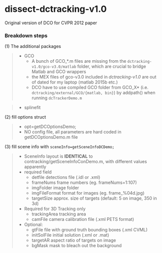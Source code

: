 # dissect-dctracking-v1.0
Original version of DCO for  CVPR 2012 paper

### Breakdown steps
(1) The additional packages
> - GCO
>   - A bunch of GCO_*.m files are missing from the `dctracking-v1.0/gco-v3.0/matlab` folder, which are crucial to bridge Matlab and GCO wrappers
>   - the MEX files of gco-v3.0 included in *dctracking-v1.0* are out of dated for my laptop (matlab 2015b etc.)
>   - DCO have to use compiled GCO folder from GCO_X* (i.e. `dctracking/external/GCO/{matlab, bin}`) by addpath() when running `dcTrackerDemo.m`

> - splinefit

(2) fill options struct
> - opt=getDCOptionsDemo;
> - NO config file, all parameters are hard coded in getDCOptionsDemo.m file

(3) fill scene info with `sceneInfo=getSceneInfoDCDemo;`
> - SceneInfo layout is **IDENTICAL** to contracking/getSceneInfoConDemo.m, with different values apparently
> - required field
>   -   detfile         detections file (.idl or .xml)
>   -   frameNums       frame numbers (eg. frameNums=1:107)
>   -   imgFolder       image folder
>   -   imgFileFormat   format for images (eg. frame_%04d.jpg)
>   -   targetSize      approx. size of targets (default: 5 on image, 350 in 3d)
> - Required for 3D Tracking only
>   -   trackingArea    tracking area
>   -   camFile         camera calibration file (.xml PETS format)
> - Optional:
>   -   gtFile          file with ground truth bounding boxes (.xml CVML)
>   -   initSolFile     initial solution (.xml or .mat)
>   -   targetAR        aspect ratio of targets on image
>   -   bgMask          mask to bleach out the background
